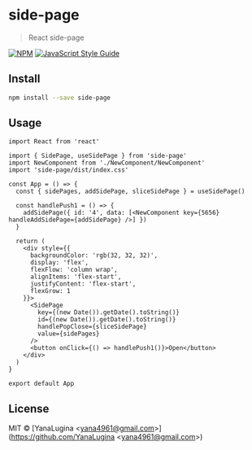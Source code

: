 # side-page

> React side-page

[![NPM](https://img.shields.io/npm/v/side-page.svg)](https://www.npmjs.com/package/side-page) [![JavaScript Style Guide](https://img.shields.io/badge/code_style-standard-brightgreen.svg)](https://standardjs.com)

## Install

```bash
npm install --save side-page
```

## Usage

```tsx
import React from 'react'

import { SidePage, useSidePage } from 'side-page'
import NewComponent from './NewComponent/NewComponent'
import 'side-page/dist/index.css'

const App = () => {
  const { sidePages, addSidePage, sliceSidePage } = useSidePage()

  const handlePush1 = () => {
    addSidePage({ id: '4', data: [<NewComponent key={5656} handleAddSidePage={addSidePage} />] })
  }

  return (
    <div style={{
      backgroundColor: 'rgb(32, 32, 32)',
      display: 'flex',
      flexFlow: 'column wrap',
      alignItems: 'flex-start',
      justifyContent: 'flex-start',
      flexGrow: 1
    }}>
      <SidePage
        key={(new Date()).getDate().toString()}
        id={(new Date()).getDate().toString()}
        handlePopClose={sliceSidePage}
        value={sidePages}
      />
      <button onClick={() => handlePush1()}>Open</button>
    </div>
  )
}

export default App

```

## License

MIT © [YanaLugina &lt;yana4961@gmail.com&gt;](https://github.com/YanaLugina &lt;yana4961@gmail.com&gt;)
